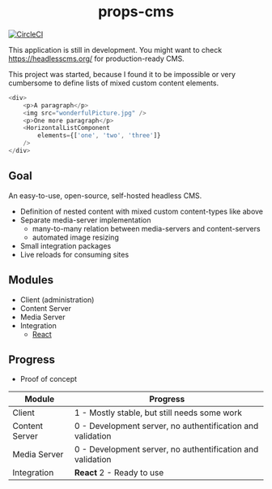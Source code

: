 <h1 align="center">props-cms</h1>

[![CircleCI](https://img.shields.io/circleci/project/github/JohannesLamberts/props-cms/master.svg)]()

This application is still in development. You might want to check 
https://headlesscms.org/ for production-ready CMS.

This project was started, because I found it to be impossible or very cumbersome
to define lists of mixed custom content elements.

```typescript jsx
<div>
    <p>A paragraph</p>
    <img src="wonderfulPicture.jpg" />
    <p>One more paragraph</p>
    <HorizontalListComponent 
        elements={['one', 'two', 'three']} 
    />
</div>
```


## Goal
An easy-to-use, open-source, self-hosted headless CMS.

- Definition of nested content with mixed custom content-types like above
- Separate media-server implementation
  - many-to-many relation between media-servers and content-servers
  - automated image resizing
- Small integration packages
- Live reloads for consuming sites

## Modules

- Client (administration)
- Content Server
- Media Server 
- Integration
  - [React](/connector/react/README.md)


## Progress

- Proof of concept

|Module|Progress|
|---|---|
|Client|1 - Mostly stable, but still needs some work
|Content Server|0 - Development server, no authentification and validation|
|Media Server|0 - Development server, no authentification and validation|
|Integration|**React** 2 - Ready to use